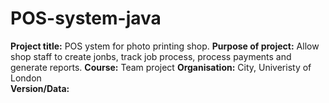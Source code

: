 # POS-system-java

**Project title:** POS ystem for photo printing shop.
**Purpose of project:** Allow shop staff to create jonbs, track job process, process payments and generate reports.
**Course:** Team project
**Organisation:** City, Univeristy of London  
**Version/Data:**  
